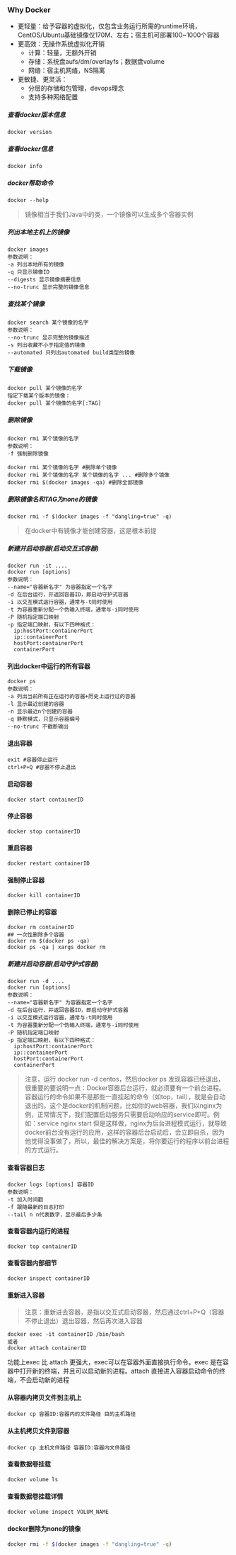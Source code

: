 ### Why Docker
- 更轻量：给予容器的虚拟化，仅包含业务运行所需的runtime环境，CentOS/Ubuntu基础镜像仅170M、左右；宿主机可部署100~1000个容器
- 更高效：无操作系统虚拟化开销
  - 计算：轻量，无额外开销
  - 存储：系统盘aufs/dm/overlayfs；数据盘volume
  - 网络：宿主机网络，NS隔离
- 更敏捷、更灵活：
  - 分层的存储和包管理，devops理念
  - 支持多种网络配置

##### 查看docker版本信息
```shell
docker version
```
##### 查看docker信息
```shell
docker info
```
##### docker帮助命令
```shell
docker --help
```
> 镜像相当于我们Java中的类，一个镜像可以生成多个容器实例

##### 列出本地主机上的镜像
```shell
docker images
参数说明：
-a 列出本地所有的镜像
-q 只显示镜像ID
--digests 显示镜像摘要信息
--no-trunc 显示完整的镜像信息
```
##### 查找某个镜像
```shell
docker search 某个镜像的名字
参数说明：
--no-trunc 显示完整的镜像描述
-s 列出收藏不小于指定值的镜像
--automated 只列出automated build类型的镜像
```
##### 下载镜像
```shell
docker pull 某个镜像的名字
指定下载某个版本的镜像：
docker pull 某个镜像的名字[:TAG]
```
##### 删除镜像
```shell
docker rmi 某个镜像的名字
参数说明：
-f 强制删除镜像

docker rmi 某个镜像的名字 #删除单个镜像
docker rmi 某个镜像的名字 某个镜像的名字 ... #删除多个镜像
docker rmi $(docker images -qa) #删除全部镜像
```
##### 删除镜像名和TAG为none的镜像
```shell
docker rmi -f $(docker images -f "dangling=true" -q)
```
> 在docker中有镜像才能创建容器，这是根本前提

##### 新建并启动容器(启动交互式容器)
```shell
docker run -it ....
docker run [options]
参数说明：
--name="容器新名字" 为容器指定一个名字
-d 在后台运行，并返回容器ID，即启动守护式容器
-i 以交互模式运行容器，通常与-t同时使用
-t 为容器重新分配一个伪输入终端，通常与-i同时使用
-P 随机指定端口映射
-p 指定端口映射，有以下四种格式：
  ip:hostPort:containerPort
  ip::containerPort
  hostPort:containerPort
  containerPort
```

#### 列出docker中运行的所有容器
```shell
docker ps
参数说明：
-a 列出当前所有正在运行的容器+历史上运行过的容器
-l 显示最近创建的容器
-n 显示最近n个创建的容器
-q 静默模式，只显示容器编号
--no-trunc 不截断输出
```
#### 退出容器
```shell
exit #容器停止运行
ctrl+P+Q #容器不停止退出
```
#### 启动容器
```shell
docker start containerID
```
#### 停止容器
```shell
docker stop containerID
```
#### 重启容器
```shell
docker restart containerID
```
#### 强制停止容器
```shell
docker kill containerID
```
#### 删除已停止的容器
```shell
docker rm containerID
## 一次性删除多个容器
docker rm $(docker ps -qa)
docker ps -qa | xargs docker rm
```
##### 新建并启动容器(启动守护式容器)
```shell
docker run -d ....
docker run [options]
参数说明：
--name="容器新名字" 为容器指定一个名字
-d 在后台运行，并返回容器ID，即启动守护式容器
-i 以交互模式运行容器，通常与-t同时使用
-t 为容器重新分配一个伪输入终端，通常与-i同时使用
-P 随机指定端口映射
-p 指定端口映射，有以下四种格式：
  ip:hostPort:containerPort
  ip::containerPort
  hostPort:containerPort
  containerPort
```
> 注意，运行 docker run -d centos，然后docker ps 发现容器已经退出，很重要的要说明一点：Docker容器后台运行，就必须要有一个前台进程。容器运行的命令如果不是那些一直挂起的命令（如top，tail），就是会自动退出的。这个是docker的机制问题，比如你的web容器，我们以nginx为例，正常情况下，我们配置启动服务只需要启动响应的service即可。例如：service nginx start
但是这样做，nginx为后台进程模式运行，就导致docker前台没有运行的应用，这样的容器后台启动后，会立即自杀，因为他觉得没事做了，所以，最佳的解决方案是，将你要运行的程序以前台进程的方式运行。

#### 查看容器日志
```shell
docker logs [options] 容器ID
参数说明：
-t 加入时间戳
-f 跟随最新的日志打印
--tail n n代表数字，显示最后多少条
```
#### 查看容器内运行的进程
```shell
docker top containerID
```
#### 查看容器内部细节
```shell
docker inspect containerID
```
#### 重新进入容器
> 注意：重新进去容器，是指以交互式启动容器，然后通过ctrl+P+Q（容器不停止退出）退出容器，然后再次进入容器

```shell
docker exec -it containerID /bin/bash
或者
docker attach containerID
```
功能上exec 比 attach 更强大，exec可以在容器外面直接执行命令。exec 是在容器中打开新的终端，并且可以启动新的进程。attach 直接进入容器启动命令的终端，不会启动新的进程

#### 从容器内拷贝文件到主机上
```shell
docker cp 容器ID:容器内的文件路径 目的主机路径
```
#### 从主机拷贝文件到容器
```shell
docker cp 主机文件路径 容器ID:容器内文件路径
```
#### 查看数据卷挂载
```sh
docker volume ls
```
#### 查看数据卷挂载详情
```sh
docker volume inspect VOLUM_NAME
```
#### docker删除为none的镜像
```sh
docker rmi -f $(docker images -f "dangling=true" -q)
```
